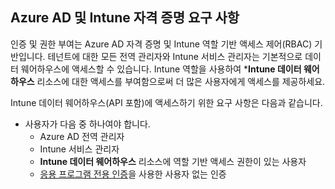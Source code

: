 <!-- This include is part of the Intune Data Warehouse documentation. -->

## <a name="azure-ad-and-intune-credential-requirements"></a>Azure AD 및 Intune 자격 증명 요구 사항

인증 및 권한 부여는 Azure AD 자격 증명 및 Intune 역할 기반 액세스 제어(RBAC) 기반입니다. 테넌트에 대한 모든 전역 관리자와 Intune 서비스 관리자는 기본적으로 데이터 웨어하우스에 액세스할 수 있습니다. Intune 역할을 사용하여 ***Intune 데이터 웨어하우스** 리소스에 대한 액세스를 부여함으로써 더 많은 사용자에게 액세스를 제공하세요.

Intune 데이터 웨어하우스(API 포함)에 액세스하기 위한 요구 사항은 다음과 같습니다.

  -  사용자가 다음 중 하나여야 합니다.
      -  Azure AD 전역 관리자
      -  Intune 서비스 관리자
      -  **Intune 데이터 웨어하우스** 리소스에 역할 기반 액세스 권한이 있는 사용자
      -  [응용 프로그램 전용 인증](../data-warehouse-app-only-auth.md)을 사용한 사용자 없는 인증 